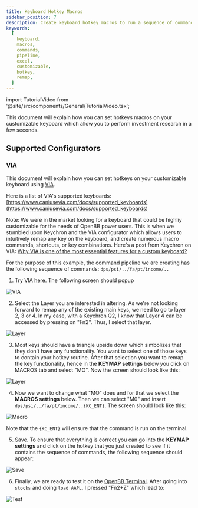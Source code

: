 ```yaml
---
title: Keyboard Hotkey Macros
sidebar_position: 7
description: Create keyboard hotkey macros to run a sequence of commands
keywords:
  [
    keyboard,
    macros,
    commands,
    pipeline,
    excel,
    customizable,
    hotkey,
    remap,
  ]
---
```


import TutorialVideo from '@site/src/components/General/TutorialVideo.tsx';

<TutorialVideo
  youtubeLink="https://www.youtube.com/embed/cgeN3Ep2nEw?si=YR6l4AfhhJjxzH0H"
  videoLegend="Long video on using VIA to configre my Keychron keyboard for OpenBB"
/>

This document will explain how you can set hotkeys macros on your customizable keyboard which allow you to perform investment research in a few seconds.

## Supported Configurators

### VIA

This document will explain how you can set hotkeys on your customizable keyboard using [VIA](https://www.caniusevia.com/).

Here is a list of VIA's supported keyboards: [https://www.caniusevia.com/docs/supported_keyboards](https://www.caniusevia.com/docs/supported_keyboards)

Note: We were in the market looking for a keyboard that could be highliy customizable for the needs of OpenBB power users. This is when we stumbled upon Keychron and the VIA configurator which allows users to intuitively remap any key on the keyboard, and create numerous macro commands, shortcuts, or key combinations.
Here's a post from Keychron on VIA: [Why VIA is one of the most essential features for a custom keyboard?](https://www.keychron.com/blogs/news/why-qmk-via-is-one-of-the-most-essential-features-for-a-custom-keyboard)

For the purpose of this example, the command pipeline we are creating has the following sequence of commands: `dps/psi/../fa/pt/income/..`

1. Try VIA [here](https://usevia.app/). The following screen should popup

![VIA](https://user-images.githubusercontent.com/25267873/236660856-f92ac602-cde9-48e6-8029-c083fbb75ff9.png)

2. Select the Layer you are interested in altering. As we're not looking forward to remap any of the existing main keys, we need to go to layer 2, 3 or 4. In my case, with a Keychron Q2, I know that Layer 4 can be accessed by pressing on "Fn2". Thus, I select that layer.

![Layer](https://user-images.githubusercontent.com/25267873/236660841-09203874-8a8e-4393-8674-357aad67a22b.png)

3. Most keys should have a triangle upside down which simbolizes that they don't have any functionality. You want to select one of those keys to contain your hotkey routine. After that selection you want to remap the key functionality, hence in the **KEYMAP settings** below you click on MACROS tab and select "MO". Now the screen should look like this:

![Layer](https://user-images.githubusercontent.com/25267873/236660948-a148582e-f928-4f12-ae54-9bdd3adfd020.png)

4. Now we want to change what "MO" does and for that we select the **MACROS settings** below. Then we can select "M0" and insert `dps/psi/../fa/pt/income/..{KC_ENT}`. The screen should look like this:

![Macro](https://user-images.githubusercontent.com/25267873/236661126-eeb5dc7c-2c01-4a43-ab64-12c470e864ce.png)

Note that the `{KC_ENT}` will ensure that the command is run on the terminal.

5. Save. To ensure that everything is correct you can go into the **KEYMAP settings** and click on the hotkey that you just created to see if it contains the sequence of commands, the following sequence should appear:

![Save](https://user-images.githubusercontent.com/25267873/236661232-4f9119de-af37-49a2-948d-cfd6d650ed92.png)

6. Finally, we are ready to test it on the [OpenBB Terminal](https://my.openbb.co/app/terminal). After going into `stocks` and doing `load AAPL`, I pressed "Fn2+Z" which lead to:

![Test](https://user-images.githubusercontent.com/25267873/236660272-290fe586-7663-4cd6-bfc0-80b7f8f2efd1.png)
